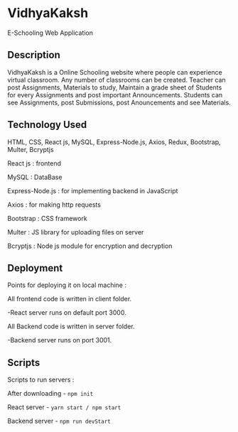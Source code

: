 # VidhyaKaksh

E-Schooling Web Application

## Description

VidhyaKaksh is a Online Schooling website where people can experience virtual classroom. 
Any number of classrooms can be created. Teacher can post Assignments, Materials to study, Maintain a grade sheet of Students for every Assignments and post important Announcements. 
Students can see Assignments, post Submissions, post Anouncements and see Materials.

## Technology Used

HTML, CSS, React js, MySQL, Express-Node.js, Axios, Redux, Bootstrap, Multer, Bcryptjs

React js : frontend

MySQL : DataBase

Express-Node.js : for implementing backend in JavaScript

Axios : for making http requests

Bootstrap : CSS framework

Multer : JS library for uploading files on server

Bcryptjs : Node js module for encryption and decryption

## Deployment

Points for deploying it on local machine :

All frontend code is written in client folder.

-React server runs on default port 3000.

All Backend code is written in server folder.

-Backend server runs on port 3001.

## Scripts

Scripts to run servers :

After downloading - `npm init`

React server - `yarn start / npm start`

Backend server - `npm run devStart`

